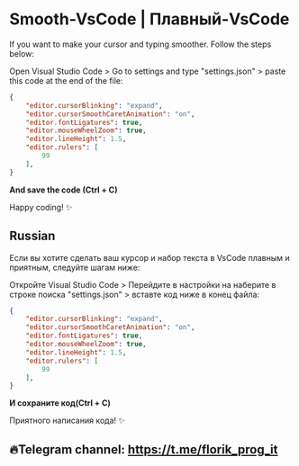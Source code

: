 # Smooth-VsCode | Плавный-VsCode
If you want to make your cursor and typing smoother. Follow the steps below:

Open Visual Studio Code > Go to settings and type "settings.json" > paste this code at the end of the file:

``` json
{
    "editor.cursorBlinking": "expand",
    "editor.cursorSmoothCaretAnimation": "on",
    "editor.fontLigatures": true,
    "editor.mouseWheelZoom": true,
    "editor.lineHeight": 1.5,
    "editor.rulers": [
        99
    ],
}
```

**And save the code (Ctrl + C)**

Happy coding! ✨

## Russian

Если вы хотите сделать ваш курсор и набор текста в VsCode плавным и приятным, следуйте шагам ниже:

Откройте Visual Studio Code > Перейдите в настройки на наберите в строке поиска "settings.json" > вставте код ниже в конец файла:

``` json
{
    "editor.cursorBlinking": "expand",
    "editor.cursorSmoothCaretAnimation": "on",
    "editor.fontLigatures": true,
    "editor.mouseWheelZoom": true,
    "editor.lineHeight": 1.5,
    "editor.rulers": [
        99
    ],
}
```

**И сохраните код(Ctrl + C)**

Приятного написания кода! ✨

## 🔥Telegram channel: https://t.me/florik_prog_it
